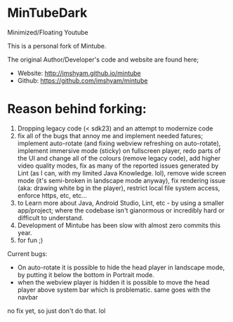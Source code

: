 # MinTubeDark
Minimized/Floating Youtube

This is a personal fork of Mintube.

The original Author/Developer's code and website are found here; 

- Website: http://imshyam.github.io/mintube
- Github: https://github.com/imshyam/mintube

# Reason behind forking: 

1. Dropping legacy code (< sdk23) and an attempt to modernize code
2. fix all of the bugs that annoy me and implement needed fatures; implement auto-rotate (and fixing webview refreshing on auto-rotate), implement immersive mode (sticky) on fullscreen player, redo parts of the UI and change all of the colours (remove legacy code), add higher video quality modes, fix as many of the reported issues generated by Lint (as I can, with my limited Java Knowledge. lol), remove wide screen mode (it's semi-broken in landscape mode anyway), fix rendering issue (aka: drawing white bg in the player), restrict local file system access, enforce https, etc, etc...
3. to Learn more about Java, Android Studio, Lint, etc - by using a smaller app/project; where the codebase isn't gianormous or incredibly hard or difficult to understand.
6. Development of Mintube has been slow with almost zero commits this year.
5. for fun ;)

Current bugs: 

- On auto-rotate it is possible to hide the head player in landscape mode, by putting it below the bottom in Portrait mode.
- when the webview player is hidden it is possible to move the head player above system bar which is problematic. same goes with the navbar

no fix yet, so just don't do that. lol
